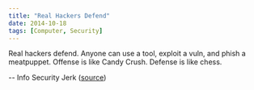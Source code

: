 ```yaml
---
title: "Real Hackers Defend"
date: 2014-10-18
tags: [Computer, Security]
---
```


Real hackers defend. Anyone can use a tool, exploit a vuln, and phish a meatpuppet. Offense is like Candy Crush. Defense is like chess.

-- Info Security Jerk ([source][source])

[source]: https://twitter.com/infosecjerk/status/523583219187601408
